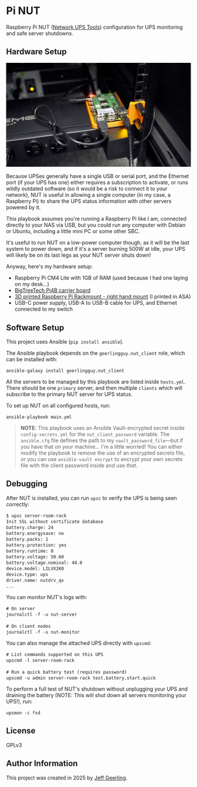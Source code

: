 # Pi NUT

Raspberry Pi NUT ([Network UPS Tools](https://networkupstools.org)) configuration for UPS monitoring and safe server shutdowns.

## Hardware Setup

<p align="center"><img alt="Pi NUT in Rack" src="/resources/nut-pi-rack.jpg" height="auto" width="600"></p>

Because UPSes generally have a single USB or serial port, and the Ethernet port (if your UPS has one) either requires a subscription to activate, or runs wildly outdated software (so it would be a risk to connect it to your network), NUT is useful in allowing a single computer (in my case, a Raspberry Pi) to share the UPS status information with other servers powered by it.

This playbook assumes you're running a Raspberry Pi like I am, connected directly to your NAS via USB, but you could run any computer with Debian or Ubuntu, including a little mini PC or some other SBC.

It's useful to run NUT on a low-power computer though, as it will be the last system to power down, and if it's a server burning 500W at idle, your UPS will likely be on its last legs as your NUT server shuts down!

Anyway, here's my hardware setup:

  - Raspberry Pi CM4 Lite with 1GB of RAM (used because I had one laying on my desk...)
  - [BigTreeTech Pi4B carrier board](https://amzn.to/4gIYGvX)
  - [3D printed Raspberry Pi Rackmount - right hand mount](https://www.printables.com/model/843677-raspberry-pi-5-rack-mount-right-sided) (I printed in ASA)
  - USB-C power supply, USB-A to USB-B cable for UPS, and Ethernet connected to my switch

## Software Setup

This project uses Ansible (`pip install ansible`).

The Ansible playbook depends on the `geerlingguy.nut_client` role, which can be installed with:

```
ansible-galaxy install geerlingguy.nut_client
```

All the servers to be managed by this playbook are listed inside `hosts.yml`. There should be one `primary` server, and then multiple `clients` which will subscribe to the primary NUT server for UPS status.

To set up NUT on all configured hosts, run:

```
ansible-playbook main.yml
```

> **NOTE**: This playbook uses an Ansible Vault-encrypted secret inside `config-secrets.yml` for the `nut_client_password` variable. The `ansible.cfg` file defines the path to my `vault_password_file`—but if you have that on _your_ machine... I'm a little worried! You can either modify the playbook to remove the use of an encrypted secrets file, or you can use `ansible-vault encrypt` to encrypt your own secrets file with the client password inside and use _that_.

## Debugging

After NUT is installed, you can run `upsc` to verify the UPS is being seen correctly:

```
$ upsc server-room-rack
Init SSL without certificate database
battery.charge: 24
battery.energysave: no
battery.packs: 1
battery.protection: yes
battery.runtime: 0
battery.voltage: 50.60
battery.voltage.nominal: 48.0
device.model: LILVX2K0
device.type: ups
driver.name: nutdrv_qx
...
```

You can monitor NUT's logs with:

```
# On server
journalctl -f -u nut-server

# On client nodes
journalctl -f -u nut-monitor
```

You can also manage the attached UPS directly with `upscmd`:

```
# List commands supported on this UPS
upscmd -l server-room-rack

# Run a quick battery test (requires password)
upscmd -u admin server-room-rack test.battery.start.quick
```

To perform a full test of NUT's shutdown without unplugging your UPS and draining the battery (NOTE: This will shut down all servers monitoring your UPS!), run:

```
upsmon -c fsd
```

## License

GPLv3

## Author Information

This project was created in 2025 by [Jeff Geerling](https://www.jeffgeerling.com/).
